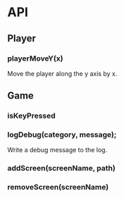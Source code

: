 # API
## Player
### playerMoveY(x)
Move the player along the y axis by x.
## Game
### isKeyPressed
### logDebug(category, message);
Write a debug message to the log.
### addScreen(screenName, path)
### removeScreen(screenName)
